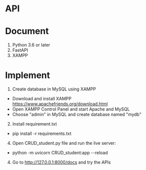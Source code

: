 # API
# Document
1. Python 3.6 or later
2. FastAPI 
3. XAMPP 
# Implement
1. Create database in MySQL using XAMPP
- Download and install XAMPP
https://www.apachefriends.org/download.html
- Open XAMPP Control Panel and start Apache and MySQL
- Choose "admin" in MySQL and create database named "mydb"
2. Install requirement.txt 
- pip install -r requirements.txt
4. Open CRUD_student.py file and run the live server:
- python -m uvicorn CRUD_student:app --reload
4. Go to http://127.0.0.1:8000/docs and try the APIs


